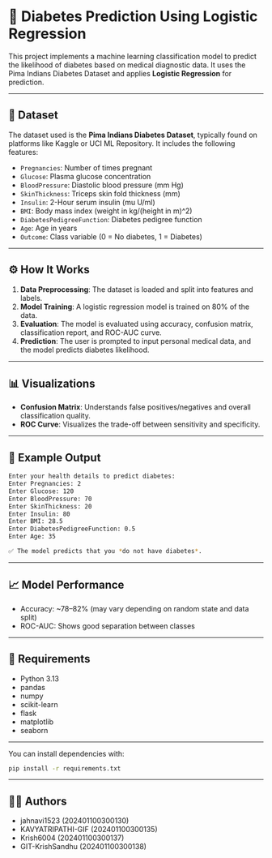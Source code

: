 # 🧠 Diabetes Prediction Using Logistic Regression

This project implements a machine learning classification model to predict the likelihood of diabetes based on medical diagnostic data. It uses the Pima Indians Diabetes Dataset and applies **Logistic Regression** for prediction.

---

## 📁 Dataset

The dataset used is the **Pima Indians Diabetes Dataset**, typically found on platforms like Kaggle or UCI ML Repository. It includes the following features:

- `Pregnancies`: Number of times pregnant
- `Glucose`: Plasma glucose concentration
- `BloodPressure`: Diastolic blood pressure (mm Hg)
- `SkinThickness`: Triceps skin fold thickness (mm)
- `Insulin`: 2-Hour serum insulin (mu U/ml)
- `BMI`: Body mass index (weight in kg/(height in m)^2)
- `DiabetesPedigreeFunction`: Diabetes pedigree function
- `Age`: Age in years
- `Outcome`: Class variable (0 = No diabetes, 1 = Diabetes)

---

## ⚙️ How It Works

1. **Data Preprocessing**: The dataset is loaded and split into features and labels.
2. **Model Training**: A logistic regression model is trained on 80% of the data.
3. **Evaluation**: The model is evaluated using accuracy, confusion matrix, classification report, and ROC-AUC curve.
4. **Prediction**: The user is prompted to input personal medical data, and the model predicts diabetes likelihood.

---

## 📊 Visualizations

- **Confusion Matrix**: Understands false positives/negatives and overall classification quality.
- **ROC Curve**: Visualizes the trade-off between sensitivity and specificity.

---

## 🧪 Example Output

```bash
Enter your health details to predict diabetes:
Enter Pregnancies: 2
Enter Glucose: 120
Enter BloodPressure: 70
Enter SkinThickness: 20
Enter Insulin: 80
Enter BMI: 28.5
Enter DiabetesPedigreeFunction: 0.5
Enter Age: 35

✅ The model predicts that you *do not have diabetes*.
```
---

## 📈 Model Performance
 - Accuracy: ~78–82% (may vary depending on random state and data split)
 - ROC-AUC: Shows good separation between classes

---

## 🧰 Requirements
 - Python 3.13
 - pandas
 - numpy
 - scikit-learn
 - flask
 - matplotlib
 - seaborn

---

You can install dependencies with:
``` bash
pip install -r requirements.txt
```
---

## 👨‍💻 Authors
 - jahnavi1523 (202401100300130)
 - KAVYATRIPATHI-GIF (202401100300135)
 - Krish6004 (202401100300137)
 - GIT-KrishSandhu (202401100300138)
